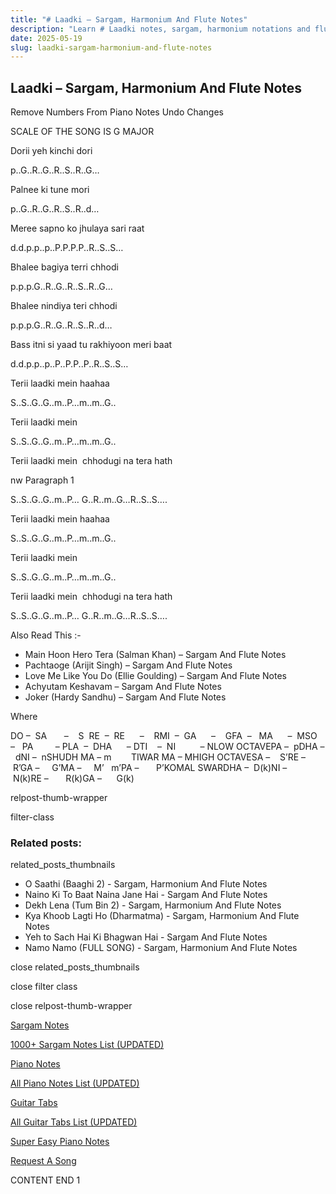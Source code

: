 ```yaml
---
title: "# Laadki – Sargam, Harmonium And Flute Notes"
description: "Learn # Laadki notes, sargam, harmonium notations and flute notes. Easy step-by-step tutorial for beginners."
date: 2025-05-19
slug: laadki-sargam-harmonium-and-flute-notes
---
```


## Laadki – Sargam, Harmonium And Flute Notes

Remove Numbers From Piano Notes
Undo Changes

SCALE OF THE SONG IS G MAJOR

Dorii yeh kinchi dori

p..G..R..G..R..S..R..G…

Palnee ki tune mori

p..G..R..G..R..S..R..d…

Meree sapno ko jhulaya sari raat

d.d.p.p..p..P.P.P.P..R..S..S…

Bhalee bagiya terri chhodi

p.p.p.G..R..G..R..S..R..G…

Bhalee nindiya teri chhodi

p.p.p.G..R..G..R..S..R..d…

Bass itni si yaad tu rakhiyoon meri baat

d.d.p.p..p..P..P.P..P..R..S..S…

Terii laadki mein haahaa

S..S..G..G..m..P…m..m..G..

Terii laadki mein

S..S..G..G..m..P…m..m..G..

Terii laadki mein  chhodugi na tera hath

nw Paragraph 1

S..S..G..G..m..P… G..R..m..G…R..S..S….

Terii laadki mein haahaa

S..S..G..G..m..P…m..m..G..

Terii laadki mein

S..S..G..G..m..P…m..m..G..

Terii laadki mein  chhodugi na tera hath

S..S..G..G..m..P… G..R..m..G…R..S..S….



Also Read This :-



* Main Hoon Hero Tera (Salman Khan) – Sargam And Flute Notes
* Pachtaoge (Arijit Singh) – Sargam And Flute Notes
* Love Me Like You Do (Ellie Goulding) – Sargam And Flute Notes
* Achyutam Keshavam – Sargam And Flute Notes
* Joker (Hardy Sandhu) – Sargam And Flute Notes

Where



DO –  SA       –    S  RE  –  RE      –    RMI  –  GA      –    GFA  –   MA      –  MSO  –   PA         – PLA  –  DHA      – DTI    –  NI          – NLOW OCTAVEPA –  pDHA –  dNI –  nSHUDH MA – m        TIWAR MA – MHIGH OCTAVESA –    S’RE –     R’GA –     G’MA –     M’   m’PA –       P’KOMAL SWARDHA –  D(k)NI –       N(k)RE –       R(k)GA –      G(k)



relpost-thumb-wrapper

filter-class

### Related posts:

related_posts_thumbnails

* O Saathi (Baaghi 2) - Sargam, Harmonium And Flute Notes
* Naino Ki To Baat Naina Jane Hai - Sargam And Flute Notes
* Dekh Lena (Tum Bin 2) - Sargam, Harmonium And Flute Notes
* Kya Khoob Lagti Ho (Dharmatma) - Sargam, Harmonium And Flute Notes
* Yeh to Sach Hai Ki Bhagwan Hai - Sargam And Flute Notes
* Namo Namo (FULL SONG) - Sargam, Harmonium And Flute Notes

close related_posts_thumbnails

close filter class

close relpost-thumb-wrapper

[Sargam Notes](/sargam-notes.html)

[1000+ Sargam Notes List (UPDATED)](/all-songs-list-sargam-notes.html)

[Piano Notes](/piano-notes.html)

[All Piano Notes List (UPDATED)](/all-songs-list-piano-notes.html)

[Guitar Tabs](/guitar-tabs.html)

[All Guitar Tabs List (UPDATED)](/all-songs-list-guitar-tabs.html)

[Super Easy Piano Notes](https://studywall.in/)

[Request A Song](/request-a-song.html)

CONTENT END 1

